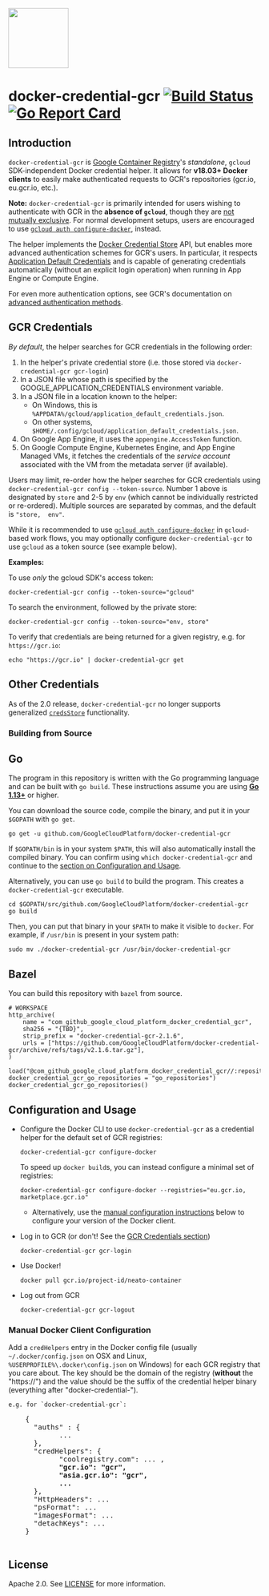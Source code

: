 <a href="https://gcr.io"><img src="https://avatars2.githubusercontent.com/u/21046548?s=400&v=4" height="120"/></a>

# docker-credential-gcr [![Build Status](https://github.com/GoogleCloudPlatform/docker-credential-gcr/actions/workflows/test.yml/badge.svg)](https://travis-ci.org/GoogleCloudPlatform/docker-credential-gcr) [![Go Report Card](https://goreportcard.com/badge/GoogleCloudPlatform/docker-credential-gcr)](https://goreportcard.com/report/GoogleCloudPlatform/docker-credential-gcr)

## Introduction

`docker-credential-gcr` is [Google Container Registry](https://cloud.google.com/container-registry/)'s _standalone_, `gcloud` SDK-independent Docker credential helper. It allows for **v18.03+ Docker clients** to easily make authenticated requests to GCR's repositories (gcr.io, eu.gcr.io, etc.).

**Note:** `docker-credential-gcr` is primarily intended for users wishing to authenticate with GCR in the **absence of `gcloud`**, though they are [not mutually exclusive](#gcr-credentials). For normal development setups, users are encouraged to use [`gcloud auth configure-docker`](https://cloud.google.com/sdk/gcloud/reference/auth/configure-docker), instead.

The helper implements the [Docker Credential Store](https://docs.docker.com/engine/reference/commandline/login/#/credentials-store) API, but enables more advanced authentication schemes for GCR's users. In particular, it respects [Application Default Credentials](https://developers.google.com/identity/protocols/application-default-credentials) and is capable of generating credentials automatically (without an explicit login operation) when running in App Engine or Compute Engine.

For even more authentication options, see GCR's documentation on [advanced authentication methods](https://cloud.google.com/container-registry/docs/advanced-authentication).

## GCR Credentials

_By default_, the helper searches for GCR credentials in the following order:

1. In the helper's private credential store (i.e. those stored via `docker-credential-gcr gcr-login`)
1. In a JSON file whose path is specified by the GOOGLE_APPLICATION_CREDENTIALS environment variable.
1. In a JSON file in a location known to the helper:
	* On Windows, this is `%APPDATA%/gcloud/application_default_credentials.json`.
	* On other systems, `$HOME/.config/gcloud/application_default_credentials.json`.
1. On Google App Engine, it uses the `appengine.AccessToken` function.
1. On Google Compute Engine, Kubernetes Engine, and App Engine Managed VMs, it fetches the credentials of the _service account_ associated with the VM from the metadata server (if available).

Users may limit, re-order how the helper searches for GCR credentials using `docker-credential-gcr config --token-source`. Number 1 above is designated by `store` and 2-5 by `env` (which cannot be individually restricted or re-ordered). Multiple sources are separated by commas, and the default is `"store,  env"`.

While it is recommended to use [`gcloud auth configure-docker`](https://cloud.google.com/sdk/gcloud/reference/auth/configure-docker) in `gcloud`-based work flows, you may optionally configure `docker-credential-gcr` to use `gcloud` as a token source (see example below).

**Examples:**

To use _only_ the gcloud SDK's access token:
```shell
docker-credential-gcr config --token-source="gcloud"
```

To search the environment, followed by the private store:
```shell
docker-credential-gcr config --token-source="env, store"
```

To verify that credentials are being returned for a given registry, e.g. for `https://gcr.io`:

```shell
echo "https://gcr.io" | docker-credential-gcr get
```

## Other Credentials

As of the 2.0 release, `docker-credential-gcr` no longer supports generalized [`credsStore`](https://docs.docker.com/engine/reference/commandline/login/#/credentials-store) functionality.

### Building from Source

## Go

The program in this repository is written with the Go programming language and can be built with `go build`. These instructions assume you are using [**Go 1.13+**](https://golang.org/) or higher.

You can download the source code, compile the binary, and put it in your `$GOPATH` with `go get`.

```shell
go get -u github.com/GoogleCloudPlatform/docker-credential-gcr
```

If `$GOPATH/bin` is in your system `$PATH`, this will also automatically install the compiled binary. You can confirm using `which docker-credential-gcr` and continue to the [section on Configuration and Usage](#configuration-and-usage).

Alternatively, you can use `go build` to build the program. This creates a `docker-credential-gcr` executable.

```shell
cd $GOPATH/src/github.com/GoogleCloudPlatform/docker-credential-gcr
go build
```

Then, you can put that binary in your `$PATH` to make it visible to `docker`. For example, if `/usr/bin` is present in your system path:

```shell
sudo mv ./docker-credential-gcr /usr/bin/docker-credential-gcr
```

## Bazel

You can build this repository with `bazel` from source.

```shell
# WORKSPACE
http_archive(
    name = "com_github_google_cloud_platform_docker_credential_gcr",
    sha256 = "{TBD}",
    strip_prefix = "docker-credential-gcr-2.1.6",
    urls = ["https://github.com/GoogleCloudPlatform/docker-credential-gcr/archive/refs/tags/v2.1.6.tar.gz"],
)

load("@com_github_google_cloud_platform_docker_credential_gcr//:repositories.bzl", docker_credential_gcr_go_repositories = "go_repositories")
docker_credential_gcr_go_repositories()
```

## Configuration and Usage

* Configure the Docker CLI to use `docker-credential-gcr` as a credential helper for the default set of GCR registries:

	```shell
	docker-credential-gcr configure-docker
	```

  To speed up `docker build`s, you can instead configure a minimal set of registries:

  ```shell
  docker-credential-gcr configure-docker --registries="eu.gcr.io, marketplace.gcr.io"
  ```

  * Alternatively, use the [manual configuration instructions](#manual-docker-client-configuration) below to configure your version of the Docker client.

* Log in to GCR (or don't! See the [GCR Credentials section](#gcr-credentials))

	```shell
	docker-credential-gcr gcr-login
	```

* Use Docker!

	```shell
	docker pull gcr.io/project-id/neato-container
	```

* Log out from GCR

	```shell
	docker-credential-gcr gcr-logout
	```

### Manual Docker Client Configuration

Add a `credHelpers` entry in the Docker config file (usually `~/.docker/config.json` on OSX and Linux, `%USERPROFILE%\.docker\config.json` on Windows) for each GCR registry that you care about. The key should be the domain of the registry (**without** the "https://") and the value should be the suffix of the credential helper binary (everything after "docker-credential-").

	e.g. for `docker-credential-gcr`:

  <pre>
    {
      "auths" : {
            ...
      },
      "credHelpers": {
            "coolregistry.com": ... ,
            <b>"gcr.io": "gcr",
            "asia.gcr.io": "gcr",
            ...</b>
      },
      "HttpHeaders": ...
      "psFormat": ...
      "imagesFormat": ...
      "detachKeys": ...
    }
  </pre>

## License

Apache 2.0. See [LICENSE](LICENSE) for more information.
